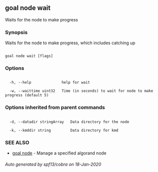 ## goal node wait



Waits for the node to make progress



### Synopsis



Waits for the node to make progress, which includes catching up



```

goal node wait [flags]

```



### Options



```

  -h, --help              help for wait

  -w, --waittime uint32   Time (in seconds) to wait for node to make progress (default 5)

```



### Options inherited from parent commands



```

  -d, --datadir stringArray   Data directory for the node

  -k, --kmddir string         Data directory for kmd

```



### SEE ALSO



* [goal node](../../node/node/)	 - Manage a specified algorand node


###### Auto generated by spf13/cobra on 18-Jan-2020

